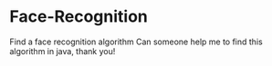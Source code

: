 # Face-Recognition
Find a face recognition algorithm
Can someone help me to find this algorithm in java, thank you!
